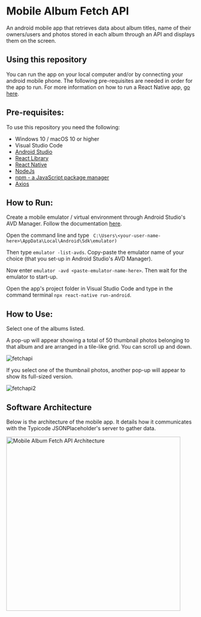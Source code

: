 # Mobile Album Fetch API
An android mobile app that retrieves data about album titles, name of their owners/users and photos stored in each album through an API and displays them on the screen.

## Using this repository
You can run the app on your local computer and/or by connecting your android mobile phone. The following pre-requisites are needed in order for the app to run. 
For more information on how to run a React Native app, [go here](https://reactnative.dev/docs/environment-setup).

## Pre-requisites:

To use this repository you need the following:
 - Windows 10 / macOS 10  or higher
 - Visual Studio Code
 - [Android Studio](https://developer.android.com/studio)
 - [React Library](https://reactjs.org/)
 - [React Native](https://reactnative.dev/)
 - [NodeJs](https://nodejs.org/en/)
 - [npm - a JavaScript package manager](https://www.npmjs.com/package/npm)
 - [Axios](https://www.npmjs.com/package/axios) 
 
 ## How to Run:
 
 Create a mobile emulator / virtual environment through Android Studio's AVD Manager. Follow the documentation [here](https://developer.android.com/studio/intro/update#sdk-manager).
 
 Open the command line and type ` C:\Users\<your-user-name-here>\AppData\Local\Android\Sdk\emulator)`
 
 Then type `emulator -list-avds`. Copy-paste the emulator name of your choice (that you set-up in Android Studio's AVD Manager).
 
 Now enter `emulator -avd <paste-emulator-name-here>`. Then wait for the emulator to start-up.
 
 Open the app's project folder in Visual Studio Code and type in the command terminal `npx react-native run-android`.
 
 ## How to Use:
 
 Select one of the albums listed.
 
 A pop-up will appear showing a total of 50 thumbnail photos belonging to that album and are arranged in a tile-like grid. You can scroll up and down. 
 
 ![fetchapi](https://user-images.githubusercontent.com/53241776/138899575-c7911cc1-422f-40ec-ac03-fe653e3af4ad.jpg)
 
 If you select one of the thumbnail photos, another pop-up will appear to show its full-sized version.
 
 ![fetchapi2](https://user-images.githubusercontent.com/53241776/138899742-7da24f8d-282b-4e26-a9e4-4711e4c317b5.jpg)
 
 ## Software Architecture
 
 Below is the architecture of the mobile app. It details how it communicates with the Typicode JSONPlaceholder's server to gather data.
 
 <img width="461" alt="Mobile Album Fetch API Architecture" src="https://user-images.githubusercontent.com/53241776/138982145-dc63203b-7a56-4121-ba29-96c7fb9ccd6c.png">

 

 
